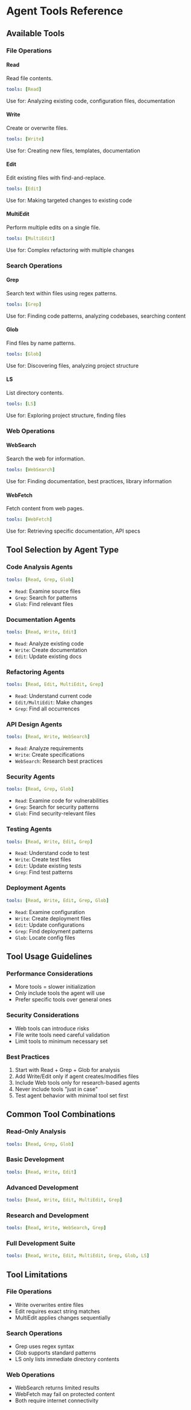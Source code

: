 # Agent Tools Reference

## Available Tools

### File Operations

#### Read
Read file contents.
```yaml
tools: [Read]
```
Use for: Analyzing existing code, configuration files, documentation

#### Write
Create or overwrite files.
```yaml
tools: [Write]
```
Use for: Creating new files, templates, documentation

#### Edit
Edit existing files with find-and-replace.
```yaml
tools: [Edit]
```
Use for: Making targeted changes to existing code

#### MultiEdit
Perform multiple edits on a single file.
```yaml
tools: [MultiEdit]
```
Use for: Complex refactoring with multiple changes

### Search Operations

#### Grep
Search text within files using regex patterns.
```yaml
tools: [Grep]
```
Use for: Finding code patterns, analyzing codebases, searching content

#### Glob
Find files by name patterns.
```yaml
tools: [Glob]
```
Use for: Discovering files, analyzing project structure

#### LS
List directory contents.
```yaml
tools: [LS]
```
Use for: Exploring project structure, finding files

### Web Operations

#### WebSearch
Search the web for information.
```yaml
tools: [WebSearch]
```
Use for: Finding documentation, best practices, library information

#### WebFetch
Fetch content from web pages.
```yaml
tools: [WebFetch]
```
Use for: Retrieving specific documentation, API specs

## Tool Selection by Agent Type

### Code Analysis Agents
```yaml
tools: [Read, Grep, Glob]
```
- `Read`: Examine source files
- `Grep`: Search for patterns
- `Glob`: Find relevant files

### Documentation Agents
```yaml
tools: [Read, Write, Edit]
```
- `Read`: Analyze existing code
- `Write`: Create documentation
- `Edit`: Update existing docs

### Refactoring Agents
```yaml
tools: [Read, Edit, MultiEdit, Grep]
```
- `Read`: Understand current code
- `Edit/MultiEdit`: Make changes
- `Grep`: Find all occurrences

### API Design Agents
```yaml
tools: [Read, Write, WebSearch]
```
- `Read`: Analyze requirements
- `Write`: Create specifications
- `WebSearch`: Research best practices

### Security Agents
```yaml
tools: [Read, Grep, Glob]
```
- `Read`: Examine code for vulnerabilities
- `Grep`: Search for security patterns
- `Glob`: Find security-relevant files

### Testing Agents
```yaml
tools: [Read, Write, Edit, Grep]
```
- `Read`: Understand code to test
- `Write`: Create test files
- `Edit`: Update existing tests
- `Grep`: Find test patterns

### Deployment Agents
```yaml
tools: [Read, Write, Edit, Grep, Glob]
```
- `Read`: Examine configuration
- `Write`: Create deployment files
- `Edit`: Update configurations
- `Grep`: Find deployment patterns
- `Glob`: Locate config files

## Tool Usage Guidelines

### Performance Considerations
- More tools = slower initialization
- Only include tools the agent will use
- Prefer specific tools over general ones

### Security Considerations
- Web tools can introduce risks
- File write tools need careful validation
- Limit tools to minimum necessary set

### Best Practices
1. Start with Read + Grep + Glob for analysis
2. Add Write/Edit only if agent creates/modifies files
3. Include Web tools only for research-based agents
4. Never include tools "just in case"
5. Test agent behavior with minimal tool set first

## Common Tool Combinations

### Read-Only Analysis
```yaml
tools: [Read, Grep, Glob]
```

### Basic Development
```yaml
tools: [Read, Write, Edit]
```

### Advanced Development
```yaml
tools: [Read, Write, Edit, MultiEdit, Grep]
```

### Research and Development
```yaml
tools: [Read, Write, WebSearch, Grep]
```

### Full Development Suite
```yaml
tools: [Read, Write, Edit, MultiEdit, Grep, Glob, LS]
```

## Tool Limitations

### File Operations
- Write overwrites entire files
- Edit requires exact string matches
- MultiEdit applies changes sequentially

### Search Operations
- Grep uses regex syntax
- Glob supports standard patterns
- LS only lists immediate directory contents

### Web Operations
- WebSearch returns limited results
- WebFetch may fail on protected content
- Both require internet connectivity